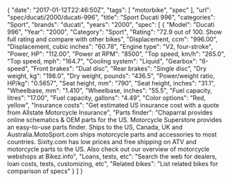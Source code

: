 {
    "date": "2017-01-12T22:46:50Z",
    "tags": [
        "motorbike",
        "spec"
    ],
    "url": "spec\/ducati\/2000\/ducati-996",
    "title": "Sport Ducati 996",
    "categories": "Sport",
    "brands": "ducati",
    "years": "2000",
    "spec": [
        {
            "Model": "Ducati 996",
            "Year": "2000",
            "Category": "Sport",
            "Rating": "72.9 out of 100. Show full rating and compare with other bikes",
            "Displacement, ccm": "996.00",
            "Displacement, cubic inches": "60.78",
            "Engine type": "V2, four-stroke",
            "Power, HP": "112.00",
            "Power at RPM": "8500",
            "Top speed, km\/h": "265.0",
            "Top speed, mph": "164.7",
            "Cooling system": "Liquid",
            "Gearbox": "6-speed",
            "Front brakes": "Dual disc",
            "Rear brakes": "Single disc",
            "Dry weight, kg": "198.0",
            "Dry weight, pounds": "436.5",
            "Power\/weight ratio, HP\/kg": "0.5657",
            "Seat height, mm": "790",
            "Seat height, inches": "31.1",
            "Wheelbase, mm": "1.410",
            "Wheelbase, inches": "55.5",
            "Fuel capacity, litres": "17.00",
            "Fuel capacity, gallons": "4.49",
            "Color options": "Red, yellow",
            "Insurance costs": "Get estimated US insurance cost with a quote from Allstate Motorcycle Insurance",
            "Parts finder": "Chaparral provides online schematics & OEM parts for the US.   Motorcycle Superstore provides an easy-to-use parts finder. Ships to the US, Canada, UK and Australia.MotoSport.com ships motorcycle parts and accessories to most countries.    Sixity.com has low prices and free shipping on ATV and motorcycle parts to the US. Also check out our overview of motorcycle webshops at Bikez.info",
            "Loans, tests, etc": "Search the web for dealers, loan costs, tests, customizing, etc",
            "Related bikes": "List related bikes for comparison of specs"
        }
    ]
}